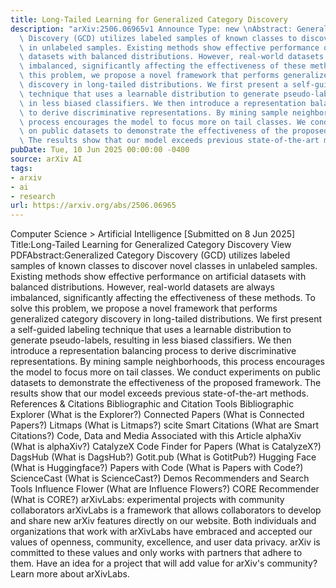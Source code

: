 ```yaml
---
title: Long-Tailed Learning for Generalized Category Discovery
description: "arXiv:2506.06965v1 Announce Type: new \nAbstract: Generalized Category\
  \ Discovery (GCD) utilizes labeled samples of known classes to discover novel classes\
  \ in unlabeled samples. Existing methods show effective performance on artificial\
  \ datasets with balanced distributions. However, real-world datasets are always\
  \ imbalanced, significantly affecting the effectiveness of these methods. To solve\
  \ this problem, we propose a novel framework that performs generalized category\
  \ discovery in long-tailed distributions. We first present a self-guided labeling\
  \ technique that uses a learnable distribution to generate pseudo-labels, resulting\
  \ in less biased classifiers. We then introduce a representation balancing process\
  \ to derive discriminative representations. By mining sample neighborhoods, this\
  \ process encourages the model to focus more on tail classes. We conduct experiments\
  \ on public datasets to demonstrate the effectiveness of the proposed framework.\
  \ The results show that our model exceeds previous state-of-the-art methods."
pubDate: Tue, 10 Jun 2025 00:00:00 -0400
source: arXiv AI
tags:
- arxiv
- ai
- research
url: https://arxiv.org/abs/2506.06965
---
```


Computer Science > Artificial Intelligence
[Submitted on 8 Jun 2025]
Title:Long-Tailed Learning for Generalized Category Discovery
View PDFAbstract:Generalized Category Discovery (GCD) utilizes labeled samples of known classes to discover novel classes in unlabeled samples. Existing methods show effective performance on artificial datasets with balanced distributions. However, real-world datasets are always imbalanced, significantly affecting the effectiveness of these methods. To solve this problem, we propose a novel framework that performs generalized category discovery in long-tailed distributions. We first present a self-guided labeling technique that uses a learnable distribution to generate pseudo-labels, resulting in less biased classifiers. We then introduce a representation balancing process to derive discriminative representations. By mining sample neighborhoods, this process encourages the model to focus more on tail classes. We conduct experiments on public datasets to demonstrate the effectiveness of the proposed framework. The results show that our model exceeds previous state-of-the-art methods.
References & Citations
Bibliographic and Citation Tools
Bibliographic Explorer (What is the Explorer?)
Connected Papers (What is Connected Papers?)
Litmaps (What is Litmaps?)
scite Smart Citations (What are Smart Citations?)
Code, Data and Media Associated with this Article
alphaXiv (What is alphaXiv?)
CatalyzeX Code Finder for Papers (What is CatalyzeX?)
DagsHub (What is DagsHub?)
Gotit.pub (What is GotitPub?)
Hugging Face (What is Huggingface?)
Papers with Code (What is Papers with Code?)
ScienceCast (What is ScienceCast?)
Demos
Recommenders and Search Tools
Influence Flower (What are Influence Flowers?)
CORE Recommender (What is CORE?)
arXivLabs: experimental projects with community collaborators
arXivLabs is a framework that allows collaborators to develop and share new arXiv features directly on our website.
Both individuals and organizations that work with arXivLabs have embraced and accepted our values of openness, community, excellence, and user data privacy. arXiv is committed to these values and only works with partners that adhere to them.
Have an idea for a project that will add value for arXiv's community? Learn more about arXivLabs.